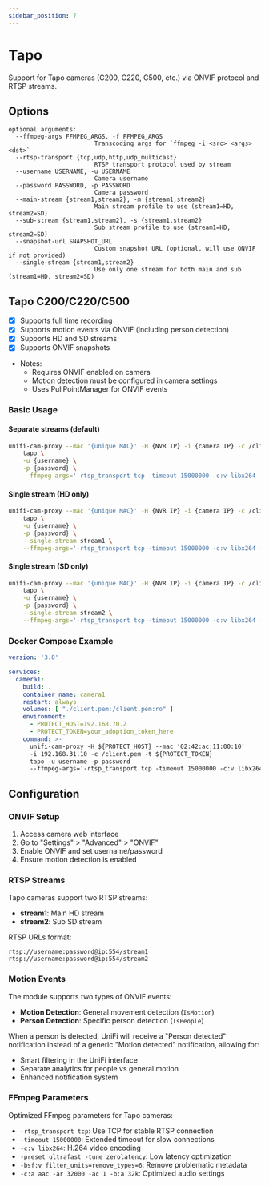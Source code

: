 ```yaml
---
sidebar_position: 7
---
```


# Tapo

Support for Tapo cameras (C200, C220, C500, etc.) via ONVIF protocol and RTSP streams.

## Options

```text
optional arguments:
  --ffmpeg-args FFMPEG_ARGS, -f FFMPEG_ARGS
                        Transcoding args for `ffmpeg -i <src> <args> <dst>`
  --rtsp-transport {tcp,udp,http,udp_multicast}
                        RTSP transport protocol used by stream
  --username USERNAME, -u USERNAME
                        Camera username
  --password PASSWORD, -p PASSWORD
                        Camera password
  --main-stream {stream1,stream2}, -m {stream1,stream2}
                        Main stream profile to use (stream1=HD, stream2=SD)
  --sub-stream {stream1,stream2}, -s {stream1,stream2}
                        Sub stream profile to use (stream1=HD, stream2=SD)
  --snapshot-url SNAPSHOT_URL
                        Custom snapshot URL (optional, will use ONVIF if not provided)
  --single-stream {stream1,stream2}
                        Use only one stream for both main and sub (stream1=HD, stream2=SD)
```

## Tapo C200/C220/C500

- [x] Supports full time recording
- [x] Supports motion events via ONVIF (including person detection)
- [x] Supports HD and SD streams
- [x] Supports ONVIF snapshots
- Notes:
  - Requires ONVIF enabled on camera
  - Motion detection must be configured in camera settings
  - Uses PullPointManager for ONVIF events

### Basic Usage

#### Separate streams (default)
```sh
unifi-cam-proxy --mac '{unique MAC}' -H {NVR IP} -i {camera IP} -c /client.pem -t {Adoption token} \
    tapo \
    -u {username} \
    -p {password} \
    --ffmpeg-args='-rtsp_transport tcp -timeout 15000000 -c:v libx264 -preset ultrafast -tune zerolatency -pix_fmt yuv420p -profile:v baseline -level 4.0 -x264-params keyint=30:min-keyint=30:scenecut=0:nal-hrd=cbr -g 30 -sc_threshold 0 -b:v 3000k -maxrate 3000k -bufsize 6000k -bsf:v filter_units=remove_types=6 -c:a aac -ar 32000 -ac 1 -b:a 32k'
```

#### Single stream (HD only)
```sh
unifi-cam-proxy --mac '{unique MAC}' -H {NVR IP} -i {camera IP} -c /client.pem -t {Adoption token} \
    tapo \
    -u {username} \
    -p {password} \
    --single-stream stream1 \
    --ffmpeg-args='-rtsp_transport tcp -timeout 15000000 -c:v libx264 -preset ultrafast -tune zerolatency -pix_fmt yuv420p -profile:v baseline -level 4.0 -x264-params keyint=30:min-keyint=30:scenecut=0:nal-hrd=cbr -g 30 -sc_threshold 0 -b:v 3000k -maxrate 3000k -bufsize 6000k -bsf:v filter_units=remove_types=6 -c:a aac -ar 32000 -ac 1 -b:a 32k'
```

#### Single stream (SD only)
```sh
unifi-cam-proxy --mac '{unique MAC}' -H {NVR IP} -i {camera IP} -c /client.pem -t {Adoption token} \
    tapo \
    -u {username} \
    -p {password} \
    --single-stream stream2 \
    --ffmpeg-args='-rtsp_transport tcp -timeout 15000000 -c:v libx264 -preset ultrafast -tune zerolatency -pix_fmt yuv420p -profile:v baseline -level 4.0 -x264-params keyint=30:min-keyint=30:scenecut=0:nal-hrd=cbr -g 30 -sc_threshold 0 -b:v 3000k -maxrate 3000k -bufsize 6000k -bsf:v filter_units=remove_types=6 -c:a aac -ar 32000 -ac 1 -b:a 32k'
```

### Docker Compose Example

```yaml
version: '3.8'

services:
  camera1:
    build: .
    container_name: camera1
    restart: always
    volumes: [ "./client.pem:/client.pem:ro" ]
    environment:
      - PROTECT_HOST=192.168.70.2
      - PROTECT_TOKEN=your_adoption_token_here
    command: >-
      unifi-cam-proxy -H ${PROTECT_HOST} --mac '02:42:ac:11:00:10'
      -i 192.168.31.10 -c /client.pem -t ${PROTECT_TOKEN}
      tapo -u username -p password
      --ffmpeg-args='-rtsp_transport tcp -timeout 15000000 -c:v libx264 -preset ultrafast -tune zerolatency -pix_fmt yuv420p -profile:v baseline -level 4.0 -x264-params keyint=30:min-keyint=30:scenecut=0:nal-hrd=cbr -g 30 -sc_threshold 0 -b:v 3000k -maxrate 3000k -bufsize 6000k -bsf:v filter_units=remove_types=6 -c:a aac -ar 32000 -ac 1 -b:a 32k'
```

## Configuration

### ONVIF Setup

1. Access camera web interface
2. Go to "Settings" > "Advanced" > "ONVIF"
3. Enable ONVIF and set username/password
4. Ensure motion detection is enabled

### RTSP Streams

Tapo cameras support two RTSP streams:
- **stream1**: Main HD stream
- **stream2**: Sub SD stream

RTSP URLs format:
```
rtsp://username:password@ip:554/stream1
rtsp://username:password@ip:554/stream2
```

### Motion Events

The module supports two types of ONVIF events:
- **Motion Detection**: General movement detection (`IsMotion`)
- **Person Detection**: Specific person detection (`IsPeople`)

When a person is detected, UniFi will receive a "Person detected" notification instead of a generic "Motion detected" notification, allowing for:
- Smart filtering in the UniFi interface
- Separate analytics for people vs general motion
- Enhanced notification system

### FFmpeg Parameters

Optimized FFmpeg parameters for Tapo cameras:
- `-rtsp_transport tcp`: Use TCP for stable RTSP connection
- `-timeout 15000000`: Extended timeout for slow connections
- `-c:v libx264`: H.264 video encoding
- `-preset ultrafast -tune zerolatency`: Low latency optimization
- `-bsf:v filter_units=remove_types=6`: Remove problematic metadata
- `-c:a aac -ar 32000 -ac 1 -b:a 32k`: Optimized audio settings
